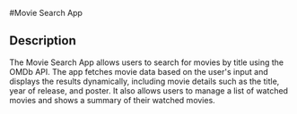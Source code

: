 #Movie Search App

## Description 
The Movie Search App allows users to search for movies by title using the OMDb API. The app fetches movie data based on the user's input and displays the results dynamically, including movie details such as the title, year of release, and poster. It also allows users to manage a list of watched movies and shows a summary of their watched movies.

